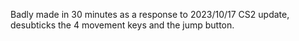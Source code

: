 Badly made in 30 minutes as a response to 2023/10/17 CS2 update, desubticks the 4 movement keys and the jump button.
